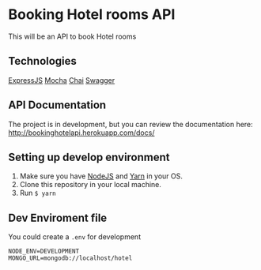 # Booking Hotel rooms API
This will be an API to book Hotel rooms

## Technologies ##

[ExpressJS](https://expressjs.com/) 
[Mocha](https://mochajs.org/)
[Chai](http://www.chaijs.com/)
[Swagger](https://swagger.io)

## API Documentation ##

The project is in development, but you can review the documentation here: <http://bookinghotelapi.herokuapp.com/docs/>
 
## Setting up develop environment ##

1. Make sure you have [NodeJS](https://nodejs.org/en/) and [Yarn](https://yarnpkg.com/en/) in your OS.
2. Clone this repository in your local machine.
3. Run `$ yarn`

## Dev Enviroment file ##

You could create a `.env` for development
```
NODE_ENV=DEVELOPMENT
MONGO_URL=mongodb://localhost/hotel
```
